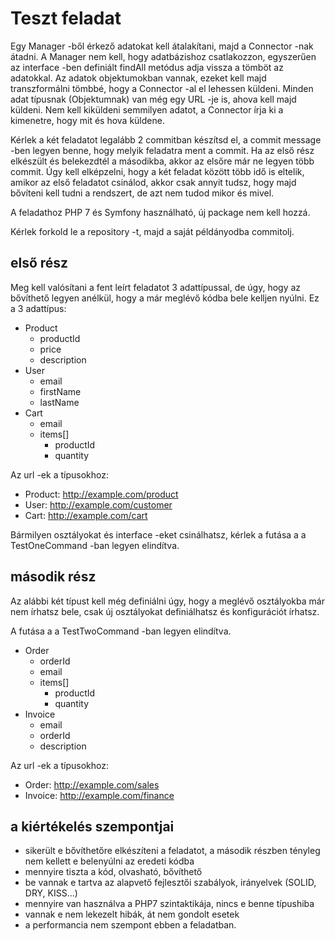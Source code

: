 # Teszt feladat

Egy Manager -ből érkező adatokat kell átalakítani, majd a Connector -nak átadni.
A Manager nem kell, hogy adatbázishoz csatlakozzon, egyszerűen 
az interface -ben definiált findAll metódus adja vissza a tömböt az adatokkal.
Az adatok objektumokban vannak, ezeket kell majd transzformálni tömbbé,
hogy a Connector -al el lehessen küldeni. Minden adat típusnak (Objektumnak) van
még egy URL -je is, ahova kell majd küldeni. Nem kell kiküldeni semmilyen adatot, a Connector
írja ki a kimenetre, hogy mit és hova küldene.

Kérlek a két feladatot legalább 2 commitban készítsd el, a commit message -ben
legyen benne, hogy melyik feladatra ment a commit. Ha az első rész elkészült és belekezdtél
a másodikba, akkor az elsőre már ne legyen több commit.
Úgy kell elképzelni, hogy a két feladat között több idő is eltelik, amikor
az első feladatot csinálod, akkor csak annyit tudsz, hogy majd bővíteni kell
tudni a rendszert, de azt nem tudod mikor és mivel.

A feladathoz PHP 7 és Symfony használható, új package nem kell hozzá.

Kérlek forkold le a repository -t, majd a saját példányodba commitolj. 

## első rész
Meg kell valósítani a fent leírt feladatot 3 adattípussal, de úgy, hogy az bővíthető
legyen anélkül, hogy a már meglévő kódba bele kelljen nyúlni.
Ez a 3 adattípus:
* Product
    * productId
    * price
    * description
* User
    * email
    * firstName
    * lastName
* Cart
    * email
    * items[]
        * productId
        * quantity

Az url -ek a típusokhoz:
* Product: http://example.com/product
* User: http://example.com/customer
* Cart: http://example.com/cart

Bármilyen osztályokat és interface -eket csinálhatsz, kérlek
a futása a a TestOneCommand -ban legyen elindítva.

## második rész
Az alábbi két típust kell még definiálni úgy, hogy a meglévő osztályokba már nem
írhatsz bele, csak új osztályokat definiálhatsz és konfigurációt írhatsz.

A futása a a TestTwoCommand -ban legyen elindítva.
* Order
    * orderId
    * email
    * items[]
        * productId
        * quantity
* Invoice
    * email
    * orderId
    * description

Az url -ek a típusokhoz:
* Order: http://example.com/sales
* Invoice: http://example.com/finance
    
## a kiértékelés szempontjai
* sikerült e bővíthetőre elkészíteni a feladatot, a második részben tényleg nem kellett e belenyúlni az eredeti kódba
* mennyire tiszta a kód, olvasható, bővíthető
* be vannak e tartva az alapvető fejlesztői szabályok, irányelvek (SOLID, DRY, KISS...)
* mennyire van használva a PHP7 szintaktikája, nincs e benne típushiba
* vannak e nem lekezelt hibák, át nem gondolt esetek
* a performancia nem szempont ebben a feladatban.
